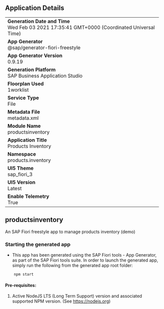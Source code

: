 ## Application Details
|               |
| ------------- |
|**Generation Date and Time**<br>Wed Feb 03 2021 17:35:41 GMT+0000 (Coordinated Universal Time)|
|**App Generator**<br>@sap/generator-fiori-freestyle|
|**App Generator Version**<br>0.9.19|
|**Generation Platform**<br>SAP Business Application Studio|
|**Floorplan Used**<br>1worklist|
|**Service Type**<br>File|
|**Metadata File**<br>metadata.xml
|**Module Name**<br>productsinventory|
|**Application Title**<br>Products Inventory|
|**Namespace**<br>products.inventory|
|**UI5 Theme**<br>sap_fiori_3|
|**UI5 Version**<br>Latest|
|**Enable Telemetry**<br>True|

## productsinventory

An SAP Fiori freestyle app to manage products inventory (demo)

### Starting the generated app

-   This app has been generated using the SAP Fiori tools - App Generator, as part of the SAP Fiori tools suite.  In order to launch the generated app, simply run the following from the generated app root folder:

```
    npm start
```


#### Pre-requisites:

1. Active NodeJS LTS (Long Term Support) version and associated supported NPM version.  (See https://nodejs.org)


